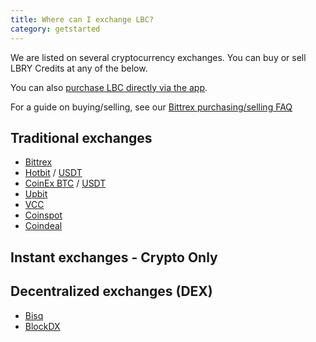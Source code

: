 ```yaml
---
title: Where can I exchange LBC?
category: getstarted
---
```


We are listed on several cryptocurrency exchanges. You can buy or sell LBRY Credits at any of the below. 

You can also [purchase LBC directly via the app](/faq/buy-lbc).

For a guide on buying/selling, see our [Bittrex purchasing/selling FAQ](/faq/buy-sell-bittrex)

## Traditional exchanges
- [Bittrex](https://bittrex.com/Market/Index?MarketName=BTC-LBC)
- [Hotbit](https://www.hotbit.io/exchange?symbol=LBC_BTC) / [USDT](https://www.hotbit.io/exchange?symbol=LBC_USDT)
- [CoinEx BTC](https://www.coinex.com/exchange?currency=btc&dest=lbc) / [USDT](https://www.coinex.com/exchange?currency=usdt&dest=lbc)
- [Upbit](https://upbit.com/exchange?code=CRIX.UPBIT.BTC-LBC)
- [VCC](https://vcc.exchange/exchange/basic?currency=btc&coin=lbc)
- [Coinspot](https://www.coinspot.com.au/buy/lbc)
- [Coindeal](https://frontend.coindeal.com/market/trade.html?pair=LBC/BTC)

## Instant exchanges - Crypto Only


## Decentralized exchanges (DEX)
- [Bisq](https://bisq.network)
- [BlockDX](https://blockdx.com/)

